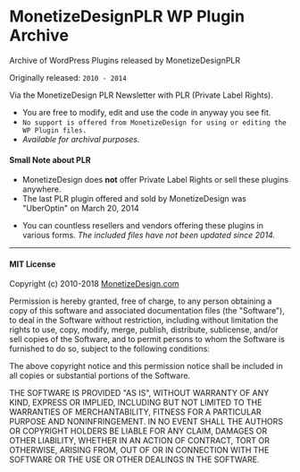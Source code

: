 # MonetizeDesignPLR WP Plugin Archive

Archive of WordPress Plugins released by MonetizeDesignPLR

Originally released: `2010 - 2014` 

Via the MonetizeDesign PLR Newsletter with PLR (Private Label Rights).

- You are free to modify, edit and use the code in anyway you see fit.
- `No support is offered from MonetizeDesign for using or editing the WP Plugin files.` 
- *Available for archival purposes.*

#### Small Note about PLR

- MonetizeDesign does **not** offer Private Label Rights or sell these plugins anywhere.
- The last PLR plugin offered and sold by MonetizeDesign was "UberOptin" on March 20, 2014

* You can countless resellers and vendors offering these plugins in various forms. 
*The included files have not been updated since 2014.*

***

#### MIT License

Copyright (c) 2010-2018 [MonetizeDesign.com](https://www.monetizedesign.com/)

Permission is hereby granted, free of charge, to any person obtaining a copy
of this software and associated documentation files (the "Software"), to deal
in the Software without restriction, including without limitation the rights
to use, copy, modify, merge, publish, distribute, sublicense, and/or sell
copies of the Software, and to permit persons to whom the Software is
furnished to do so, subject to the following conditions:

The above copyright notice and this permission notice shall be included in all
copies or substantial portions of the Software.

THE SOFTWARE IS PROVIDED "AS IS", WITHOUT WARRANTY OF ANY KIND, EXPRESS OR
IMPLIED, INCLUDING BUT NOT LIMITED TO THE WARRANTIES OF MERCHANTABILITY,
FITNESS FOR A PARTICULAR PURPOSE AND NONINFRINGEMENT. IN NO EVENT SHALL THE
AUTHORS OR COPYRIGHT HOLDERS BE LIABLE FOR ANY CLAIM, DAMAGES OR OTHER
LIABILITY, WHETHER IN AN ACTION OF CONTRACT, TORT OR OTHERWISE, ARISING FROM,
OUT OF OR IN CONNECTION WITH THE SOFTWARE OR THE USE OR OTHER DEALINGS IN THE
SOFTWARE.
